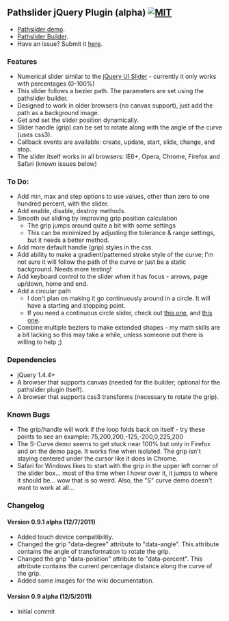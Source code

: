 ## Pathslider jQuery Plugin (alpha) [![MIT][license-image]][license-url]

* [Pathslider demo](http://mottie.github.com/Pathslider/index.html).
* [Pathslider Builder](http://mottie.github.com/Pathslider/builder.html).
* Have an issue? Submit it [here](https://github.com/Mottie/Pathslider/issues).

### Features

* Numerical slider similar to the [jQuery UI Slider](http://jqueryui.com/demos/slider/) - currently it only works with percentages (0-100%)
* This slider follows a bezier path. The parameters are set using the pathslider builder.
* Designed to work in older browsers (no canvas support), just add the path as a background image.
* Get and set the slider position dynamically.
* Slider handle (grip) can be set to rotate along with the angle of the curve (uses css3).
* Callback events are available: create, update, start, slide, change, and stop.
* The slider itself works in all browsers: IE6+, Opera, Chrome, Firefox and Safari (known issues below)

### To Do:

* Add min, max and step options to use values, other than zero to one hundred percent, with the slider.
* Add enable, disable, destroy methods.
* Smooth out sliding by improving grip position calculation
  * The grip jumps around quite a bit with some settings
  * This can be minimized by adjusting the tolerance & range settings, but it needs a better method.
* Add more default handle (grip) styles in the css.
* Add ability to make a gradient/patterned stroke style of the curve; I'm not sure it will follow the path of the curve or just be a static background. Needs more testing!
* Add keyboard control to the slider when it has focus - arrows, page up/down, home and end.
* Add a circular path
  * I don't plan on making it go continuously around in a circle. It will have a starting and stopping point.
  * If you need a continuous circle slider, check out [this one](http://www.eleqtriq.com/2009/12/javascriptdialcontrol/), and [this one](http://www.baijs.nl/tinycircleslider/).
* Combine multiple beziers to make extended shapes - my math skills are a bit lacking so this may take a while, unless someone out there is willing to help ;)

### Dependencies

* jQuery 1.4.4+
* A browser that supports canvas (needed for the builder; optional for the pathslider plugin itself).
* A browser that supports css3 transforms (necessary to rotate the grip).

### Known Bugs

* The grip/handle will work if the loop folds back on itself - try these points to see an example: 75,200,200,-125,-200,0,225,200
* The S-Curve demo seems to get stuck near 100% but only in Firefox and on the demo page. It works fine when isolated. The grip isn't staying centered under the cursor like it does in Chrome.
* Safari for Windows likes to start with the grip in the upper left corner of the slider box... most of the time when I hover over it, it jumps to where it should be... wow that is so weird. Also, the "S" curve demo doesn't want to work at all...

[license-url]: https://github.com/Mottie/Pathslider/blob/master/LICENSE
[license-image]: https://img.shields.io/badge/license-MIT-blue.svg

### Changelog

#### Version 0.9.1 alpha (12/7/2011)

* Added touch device compatibility.
* Changed the grip "data-degree" attribute to "data-angle". This attribute contains the angle of transformation to rotate the grip.
* Changed the grip "data-position" attribute to "data-percent". This attribute contains the current percentage distance along the curve of the grip.
* Added some images for the wiki documentation.

#### Version 0.9 alpha (12/5/2011)

* Initial commit
